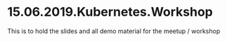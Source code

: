 # 15.06.2019.Kubernetes.Workshop
This is to hold the slides and all demo material for the meetup / workshop
